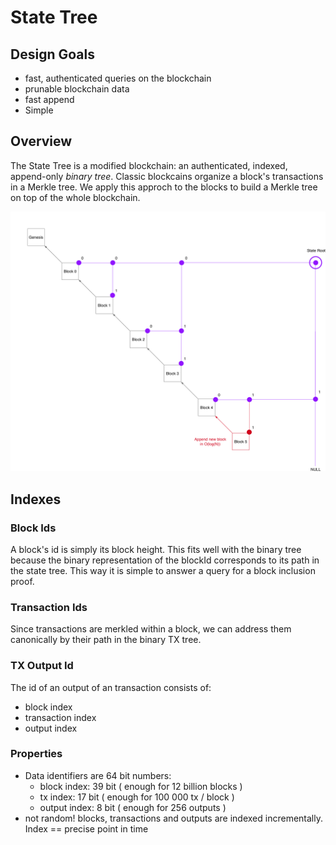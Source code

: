 # State Tree

## Design Goals
- fast, authenticated queries on the blockchain 
- prunable blockchain data
- fast append
- Simple

## Overview
The State Tree is a modified blockchain: an authenticated, indexed, append-only _binary tree_. 
Classic blockcains organize a block's transactions in a Merkle tree. We apply this approch to the blocks to build a Merkle tree on top of the whole blockchain. 

![alt text](datamodel.png "State Tree")

## Indexes 

### Block Ids 
A block's id is simply its block height. This fits well with the binary tree because the binary representation of the blockId corresponds to its path in the state tree.
This way it is simple to answer a query for a block inclusion proof.

### Transaction Ids
Since transactions are merkled within a block, we can address them canonically by their path in the binary TX tree.
 
### TX Output Id
The id of an output of an transaction consists of:
- block index
- transaction index
- output index

### Properties
- Data identifiers are 64 bit numbers:
  - block index: 39 bit ( enough for 12 billion blocks )
  - tx index: 17 bit ( enough for 100 000 tx / block )
  - output index: 8 bit ( enough for 256 outputs )
- not random! blocks, transactions and outputs are indexed incrementally. Index == precise point in time
